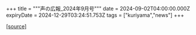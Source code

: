 +++
title = """声の広報_2024年9月号"""
date = 2024-09-02T04:00:00.000Z
expiryDate = 2024-12-29T03:24:51.753Z
tags = ["kuriyama","news"]
+++


[[source]](https://www.town.kuriyama.hokkaido.jp/site/koho/28728.html)
